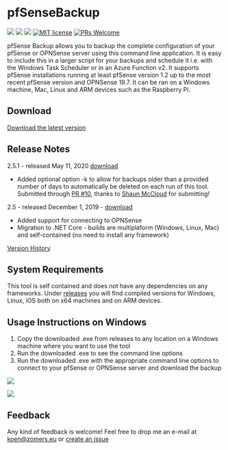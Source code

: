 # pfSenseBackup

![](https://github.com/KoenZomers/pfSenseBackup/workflows/.NET%20Core/badge.svg) ![](https://img.shields.io/github/downloads/koenzomers/pfSenseBackup/total.svg) ![](https://img.shields.io/github/issues/koenzomers/pfSenseBackup.svg) [![MIT license](https://img.shields.io/badge/License-MIT-blue.svg)](https://lbesson.mit-license.org/) [![PRs Welcome](https://img.shields.io/badge/PRs-welcome-brightgreen.svg?style=flat-square)](http://makeapullrequest.com)

pfSense Backup allows you to backup the complete configuration of your pfSense or OPNSense server using this command line application. It is easy to include this in a larger script for your backups and schedule it i.e. with the Windows Task Scheduler or in an Azure Function v2. It supports pfSense installations running at least pfSense version 1.2 up to the most recent pfSense version and OPNSense 19.7. It can be ran on a Windows machine, Mac, Linux and ARM devices such as the Raspberry Pi.

## Download

[Download the latest version](../../releases/latest)

## Release Notes

2.5.1 - released May 11, 2020 [download](https://github.com/KoenZomers/pfSenseBackup/releases/tag/2.5.1)

- Added optional option -k to allow for backups older than a provided number of days to automatically be deleted on each run of this tool. Submitted through [PR #10](https://github.com/KoenZomers/pfSenseBackup/pull/10), thanks to [Shaun McCloud](https://github.com/smccloud) for submitting!

2.5 - released December 1, 2019 - [download](https://github.com/KoenZomers/pfSenseBackup/releases/tag/2.5.0)

- Added support for connecting to OPNSense
- Migration to .NET Core - builds are multiplaform (Windows, Linux, Mac) and self-contained (no need to install any framework)

[Version History](https://github.com/KoenZomers/pfSenseBackup/blob/master/VersionHistory.md)

## System Requirements

This tool is self contained and does not have any dependencies on any frameworks. Under [releases](../../releases/latest) you will find compiled versions for Windows, Linux, iOS both on x64 machines and on ARM devices.

## Usage Instructions on Windows

1. Copy the downloaded .exe from releases to any location on a Windows machine where you want to use the tool
2. Run the downloaded .exe to see the command line options
3. Run the downloaded .exe with the appropriate command line options to connect to your pfSense or OPNSense server and download the backup

![](./Documentation/Images/Help.png)

![](./Documentation/Images/SampleExecution.png)

## Feedback

Any kind of feedback is welcome! Feel free to drop me an e-mail at koen@zomers.eu or [create an issue](https://github.com/KoenZomers/pfSenseBackup/issues)
